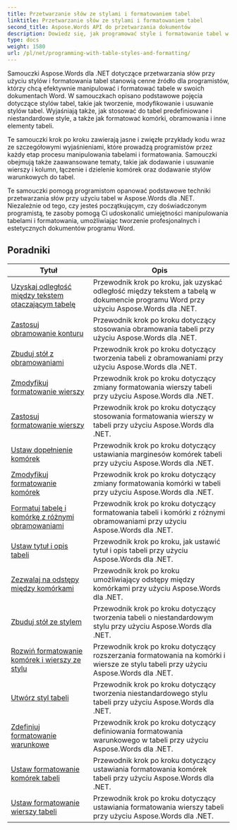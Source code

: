 ```yaml
---
title: Przetwarzanie słów ze stylami i formatowaniem tabel
linktitle: Przetwarzanie słów ze stylami i formatowaniem tabel
second_title: Aspose.Words API do przetwarzania dokumentów
description: Dowiedz się, jak programować style i formatowanie tabel w Aspose.Words dla .NET. Dowiedz się, jak stosować predefiniowane style, dostosowywać formatowanie komórek, obramowania i nie tylko, korzystając ze szczegółowych samouczków i przykładowego kodu w języku C#.
type: docs
weight: 1580
url: /pl/net/programming-with-table-styles-and-formatting/
---
```

Samouczki Aspose.Words dla .NET dotyczące przetwarzania słów przy użyciu stylów i formatowania tabel stanowią cenne źródło dla programistów, którzy chcą efektywnie manipulować i formatować tabele w swoich dokumentach Word. W samouczkach opisano podstawowe pojęcia dotyczące stylów tabel, takie jak tworzenie, modyfikowanie i usuwanie stylów tabel. Wyjaśniają także, jak stosować do tabel predefiniowane i niestandardowe style, a także jak formatować komórki, obramowania i inne elementy tabeli.

Te samouczki krok po kroku zawierają jasne i zwięzłe przykłady kodu wraz ze szczegółowymi wyjaśnieniami, które prowadzą programistów przez każdy etap procesu manipulowania tabelami i formatowania. Samouczki obejmują także zaawansowane tematy, takie jak dodawanie i usuwanie wierszy i kolumn, łączenie i dzielenie komórek oraz dodawanie stylów warunkowych do tabel.

Te samouczki pomogą programistom opanować podstawowe techniki przetwarzania słów przy użyciu tabel w Aspose.Words dla .NET. Niezależnie od tego, czy jesteś początkującym, czy doświadczonym programistą, te zasoby pomogą Ci udoskonalić umiejętności manipulowania tabelami i formatowania, umożliwiając tworzenie profesjonalnych i estetycznych dokumentów programu Word.

 ## Poradniki
| Tytuł | Opis |
| --- | --- |
| [Uzyskaj odległość między tekstem otaczającym tabelę](./get-distance-between-table-surrounding-text/) | Przewodnik krok po kroku, jak uzyskać odległość między tekstem a tabelą w dokumencie programu Word przy użyciu Aspose.Words dla .NET. |
| [Zastosuj obramowanie konturu](./apply-outline-border/) | Przewodnik krok po kroku dotyczący stosowania obramowania tabeli przy użyciu Aspose.Words dla .NET. |
| [Zbuduj stół z obramowaniami](./build-table-with-borders/) | Przewodnik krok po kroku dotyczący tworzenia tabeli z obramowaniami przy użyciu Aspose.Words dla .NET. |
| [Zmodyfikuj formatowanie wierszy](./modify-row-formatting/) | Przewodnik krok po kroku dotyczący zmiany formatowania wierszy tabeli przy użyciu Aspose.Words dla .NET. |
| [Zastosuj formatowanie wierszy](./apply-row-formatting/) | Przewodnik krok po kroku dotyczący stosowania formatowania wierszy w tabeli przy użyciu Aspose.Words dla .NET. |
| [Ustaw dopełnienie komórek](./set-cell-padding/) | Przewodnik krok po kroku dotyczący ustawiania marginesów komórek tabeli przy użyciu Aspose.Words dla .NET. |
| [Zmodyfikuj formatowanie komórek](./modify-cell-formatting/) | Przewodnik krok po kroku dotyczący zmiany formatowania komórki w tabeli przy użyciu Aspose.Words dla .NET. |
| [Formatuj tabelę i komórkę z różnymi obramowaniami](./format-table-and-cell-with-different-borders/) | Przewodnik krok po kroku dotyczący formatowania tabeli i komórki z różnymi obramowaniami przy użyciu Aspose.Words dla .NET. |
| [Ustaw tytuł i opis tabeli](./set-table-title-and-description/) | Przewodnik krok po kroku, jak ustawić tytuł i opis tabeli przy użyciu Aspose.Words dla .NET. |
| [Zezwalaj na odstępy między komórkami](./allow-cell-spacing/) | Przewodnik krok po kroku umożliwiający odstępy między komórkami przy użyciu Aspose.Words dla .NET. |
| [Zbuduj stół ze stylem](./build-table-with-style/) | Przewodnik krok po kroku dotyczący tworzenia tabeli o niestandardowym stylu przy użyciu Aspose.Words dla .NET. |
| [Rozwiń formatowanie komórek i wierszy ze stylu](./expand-formatting-on-cells-and-row-from-style/) | Przewodnik krok po kroku dotyczący rozszerzania formatowania na komórki i wiersze ze stylu tabeli przy użyciu Aspose.Words dla .NET. |
| [Utwórz styl tabeli](./create-table-style/) | Przewodnik krok po kroku dotyczący tworzenia niestandardowego stylu tabeli przy użyciu Aspose.Words dla .NET. |
| [Zdefiniuj formatowanie warunkowe](./define-conditional-formatting/) | Przewodnik krok po kroku dotyczący definiowania formatowania warunkowego w tabeli przy użyciu Aspose.Words dla .NET. |
| [Ustaw formatowanie komórek tabeli](./set-table-cell-formatting/) | Przewodnik krok po kroku dotyczący ustawiania formatowania komórek tabeli przy użyciu Aspose.Words dla .NET. |
| [Ustaw formatowanie wierszy tabeli](./set-table-row-formatting/) | Przewodnik krok po kroku dotyczący ustawiania formatowania wierszy tabeli przy użyciu Aspose.Words dla .NET. |